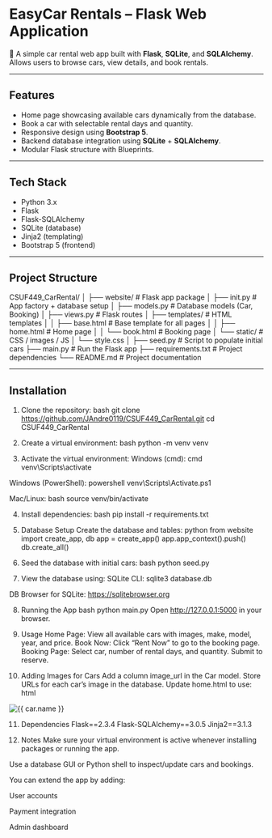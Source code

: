 # EasyCar Rentals – Flask Web Application

🚗 A simple car rental web app built with **Flask**, **SQLite**, and **SQLAlchemy**.  
Allows users to browse cars, view details, and book rentals.  

---

## Features

- Home page showcasing available cars dynamically from the database.  
- Book a car with selectable rental days and quantity.  
- Responsive design using **Bootstrap 5**.  
- Backend database integration using **SQLite** + **SQLAlchemy**.  
- Modular Flask structure with Blueprints.  

---

## Tech Stack

- Python 3.x  
- Flask  
- Flask-SQLAlchemy  
- SQLite (database)  
- Jinja2 (templating)  
- Bootstrap 5 (frontend)  

---

## Project Structure

CSUF449_CarRental/
│
├── website/ # Flask app package
│ ├── init.py # App factory + database setup
│ ├── models.py # Database models (Car, Booking)
│ ├── views.py # Flask routes
│ ├── templates/ # HTML templates
│ │ ├── base.html # Base template for all pages
│ │ ├── home.html # Home page
│ │ └── book.html # Booking page
│ └── static/ # CSS / images / JS
│ └── style.css
│
├── seed.py # Script to populate initial cars
├── main.py # Run the Flask app
├── requirements.txt # Project dependencies
└── README.md # Project documentation


---

## Installation

1. Clone the repository:
bash
git clone https://github.com/JAndre0119/CSUF449_CarRental.git
cd CSUF449_CarRental

2. Create a virtual environment:
bash
python -m venv venv

3. Activate the virtual environment:
Windows (cmd):
cmd
venv\Scripts\activate

Windows (PowerShell):
powershell
venv\Scripts\Activate.ps1

Mac/Linux:
bash
source venv/bin/activate

4. Install dependencies:
bash
pip install -r requirements.txt

5. Database Setup
Create the database and tables:
python
from website import create_app, db
app = create_app()
app.app_context().push()
db.create_all()

6. Seed the database with initial cars:
bash
python seed.py

7. View the database using:
SQLite CLI: sqlite3 database.db

DB Browser for SQLite: https://sqlitebrowser.org

8. Running the App
bash
python main.py
Open http://127.0.0.1:5000 in your browser.

9. Usage
Home Page: View all available cars with images, make, model, year, and price.
Book Now: Click “Rent Now” to go to the booking page.
Booking Page: Select car, number of rental days, and quantity. Submit to reserve.

10. Adding Images for Cars
Add a column image_url in the Car model.
Store URLs for each car’s image in the database.
Update home.html to use:
html
<img src="{{ car.image_url }}" alt="{{ car.name }}">

11. Dependencies
Flask==2.3.4
Flask-SQLAlchemy==3.0.5
Jinja2==3.1.3

12. Notes
Make sure your virtual environment is active whenever installing packages or running the app.

Use a database GUI or Python shell to inspect/update cars and bookings.

You can extend the app by adding:

User accounts

Payment integration

Admin dashboard
